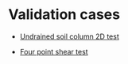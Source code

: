 # Validation cases

- [Undrained soil column 2D test](undrained_soil_column_2D/README.md)

- [Four point shear test](arc_length_test/README.md)